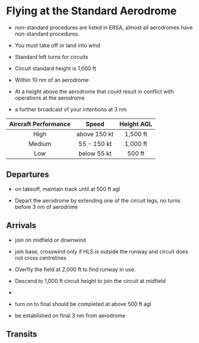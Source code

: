 # Flying at the Standard Aerodrome

- non-standard procedures are listed in ERSA, almost all aerodromes have non-standard procedures.
- You must take off or land into wind
- Standard left turns for circuits
- Circuit standard height is 1,000 ft

- Within 10 nm of an aerodrome
- At a height above the aerodrome that could result in conflict with operations at the aerodrome

- a further broadcast of your intentions at 3 nm

| Aircraft Performance |    Speed     | Height AGL |
| :------------------: | :----------: | :--------: |
|         High         | above 150 kt |  1,500 ft  |
|        Medium        | 55 - 150 kt  |  1,000 ft  |
|         Low          | below 55 kt  |   500 ft   |

## Departures

- on takeoff, maintain track until at 500 ft agl

- Depart the aerodrome by extending one of the circuit legs, no turns before 3 nm of aerodrime

## Arrivals

- join on midfield or downwind

- join base, crosswind only if HLS is outside the runway and circuit does not cross centrelines

- Overfly the field at 2,000 ft to find runway in use.
- Descend to 1,000 ft circuit height to join the circuit at midfield
-

- turn on to final should be completed at above 500 ft agl

- be established on final 3 nm from aerodrome

## Transits
